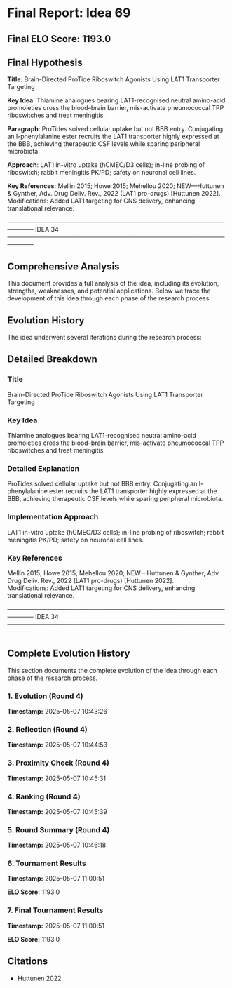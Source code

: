 # Final Report: Idea 69

## Final ELO Score: 1193.0

## Final Hypothesis

**Title**: Brain-Directed ProTide Riboswitch Agonists Using LAT1 Transporter Targeting

**Key Idea**: Thiamine analogues bearing LAT1-recognised neutral amino-acid promoieties cross the blood–brain barrier, mis-activate pneumococcal TPP riboswitches and treat meningitis.

**Paragraph**: ProTides solved cellular uptake but not BBB entry.  Conjugating an l-phenylalanine ester recruits the LAT1 transporter highly expressed at the BBB, achieving therapeutic CSF levels while sparing peripheral microbiota.

**Approach**: LAT1 in-vitro uptake (hCMEC/D3 cells); in-line probing of riboswitch; rabbit meningitis PK/PD; safety on neuronal cell lines.

**Key References**: Mellin 2015; Howe 2015; Mehellou 2020; NEW—Huttunen & Gynther, Adv. Drug Deliv. Rev., 2022 (LAT1 pro-drugs) [Huttunen 2022].  
Modifications: Added LAT1 targeting for CNS delivery, enhancing translational relevance.

────────────────────────────────────────────────────────
IDEA 34  
────────────────────────────────────────────────────────

## Comprehensive Analysis

This document provides a full analysis of the idea, including its evolution, strengths, weaknesses, and potential applications. Below we trace the development of this idea through each phase of the research process.

## Evolution History

The idea underwent several iterations during the research process:

## Detailed Breakdown

### Title

Brain-Directed ProTide Riboswitch Agonists Using LAT1 Transporter Targeting

### Key Idea

Thiamine analogues bearing LAT1-recognised neutral amino-acid promoieties cross the blood–brain barrier, mis-activate pneumococcal TPP riboswitches and treat meningitis.

### Detailed Explanation

ProTides solved cellular uptake but not BBB entry.  Conjugating an l-phenylalanine ester recruits the LAT1 transporter highly expressed at the BBB, achieving therapeutic CSF levels while sparing peripheral microbiota.

### Implementation Approach

LAT1 in-vitro uptake (hCMEC/D3 cells); in-line probing of riboswitch; rabbit meningitis PK/PD; safety on neuronal cell lines.

### Key References

Mellin 2015; Howe 2015; Mehellou 2020; NEW—Huttunen & Gynther, Adv. Drug Deliv. Rev., 2022 (LAT1 pro-drugs) [Huttunen 2022].  
Modifications: Added LAT1 targeting for CNS delivery, enhancing translational relevance.

────────────────────────────────────────────────────────
IDEA 34  
────────────────────────────────────────────────────────

## Complete Evolution History

This section documents the complete evolution of the idea through each phase of the research process.

### 1. Evolution (Round 4)
**Timestamp:** 2025-05-07 10:43:26



### 2. Reflection (Round 4)
**Timestamp:** 2025-05-07 10:44:53



### 3. Proximity Check (Round 4)
**Timestamp:** 2025-05-07 10:45:31



### 4. Ranking (Round 4)
**Timestamp:** 2025-05-07 10:45:39



### 5. Round Summary (Round 4)
**Timestamp:** 2025-05-07 10:46:18



### 6. Tournament Results
**Timestamp:** 2025-05-07 11:00:51

**ELO Score:** 1193.0



### 7. Final Tournament Results
**Timestamp:** 2025-05-07 11:00:51

**ELO Score:** 1193.0



## Citations

- Huttunen 2022
